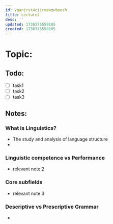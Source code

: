 ```yaml
---
id: vganjrst4cijrmewquboesh
title: Lecture2
desc: ''
updated: 1736375558105
created: 1736375558105
---
```

# Topic: 

## Todo:
- [ ] task1
- [ ] task2
- [ ] task3

## Notes:
### What is Linguistics?
- The study and analysis of language structure
- 
### Linguistic competence vs Performance
- relevant note 2
### Core subfields
- relevant note 3
### Descriptive vs Prescriptive Grammar
- 